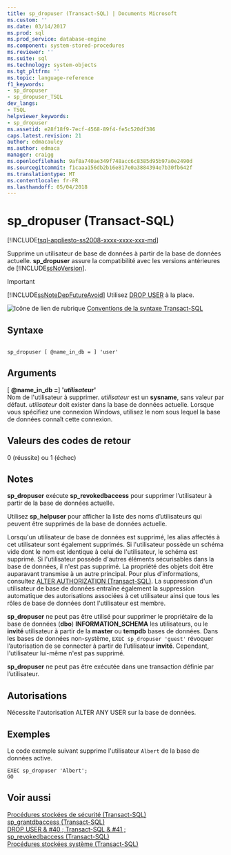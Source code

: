 ```yaml
---
title: sp_dropuser (Transact-SQL) | Documents Microsoft
ms.custom: ''
ms.date: 03/14/2017
ms.prod: sql
ms.prod_service: database-engine
ms.component: system-stored-procedures
ms.reviewer: ''
ms.suite: sql
ms.technology: system-objects
ms.tgt_pltfrm: ''
ms.topic: language-reference
f1_keywords:
- sp_dropuser
- sp_dropuser_TSQL
dev_langs:
- TSQL
helpviewer_keywords:
- sp_dropuser
ms.assetid: e28f18f9-7ecf-4568-89f4-fe5c520df386
caps.latest.revision: 21
author: edmacauley
ms.author: edmaca
manager: craigg
ms.openlocfilehash: 9af8a740ae349f748acc6c8385d95b97a0e2490d
ms.sourcegitcommit: f1caaa156db2b16e817e0a3884394e7b30fb642f
ms.translationtype: MT
ms.contentlocale: fr-FR
ms.lasthandoff: 05/04/2018
---
```

# <a name="spdropuser-transact-sql"></a>sp_dropuser (Transact-SQL)
[!INCLUDE[tsql-appliesto-ss2008-xxxx-xxxx-xxx-md](../../includes/tsql-appliesto-ss2008-xxxx-xxxx-xxx-md.md)]

  Supprime un utilisateur de base de données à partir de la base de données actuelle. **sp_dropuser** assure la compatibilité avec les versions antérieures de [!INCLUDE[ssNoVersion](../../includes/ssnoversion-md.md)].  
  
> [!IMPORTANT]  
>  [!INCLUDE[ssNoteDepFutureAvoid](../../includes/ssnotedepfutureavoid-md.md)] Utilisez [DROP USER](../../t-sql/statements/drop-user-transact-sql.md) à la place.  
  
 ![Icône de lien de rubrique](../../database-engine/configure-windows/media/topic-link.gif "Icône lien de rubrique") [Conventions de la syntaxe Transact-SQL](../../t-sql/language-elements/transact-sql-syntax-conventions-transact-sql.md)  
  
## <a name="syntax"></a>Syntaxe  
  
```  
  
sp_dropuser [ @name_in_db = ] 'user'  
```  
  
## <a name="arguments"></a>Arguments  
 [  **@name_in_db =**] **'***utilisateur***'**  
 Nom de l'utilisateur à supprimer. *utilisateur* est un **sysname**, sans valeur par défaut. *utilisateur* doit exister dans la base de données actuelle. Lorsque vous spécifiez une connexion Windows, utilisez le nom sous lequel la base de données connaît cette connexion.  
  
## <a name="return-code-values"></a>Valeurs des codes de retour  
 0 (réussite) ou 1 (échec)  
  
## <a name="remarks"></a>Notes  
 **sp_dropuser** exécute **sp_revokedbaccess** pour supprimer l’utilisateur à partir de la base de données actuelle.  
  
 Utilisez **sp_helpuser** pour afficher la liste des noms d’utilisateurs qui peuvent être supprimés de la base de données actuelle.  
  
 Lorsqu'un utilisateur de base de données est supprimé, les alias affectés à cet utilisateur sont également supprimés. Si l'utilisateur possède un schéma vide dont le nom est identique à celui de l'utilisateur, le schéma est supprimé. Si l'utilisateur possède d'autres éléments sécurisables dans la base de données, il n'est pas supprimé. La propriété des objets doit être auparavant transmise à un autre principal. Pour plus d’informations, consultez [ALTER AUTHORIZATION &#40;Transact-SQL&#41;](../../t-sql/statements/alter-authorization-transact-sql.md). La suppression d'un utilisateur de base de données entraîne également la suppression automatique des autorisations associées à cet utilisateur ainsi que tous les rôles de base de données dont l'utilisateur est membre.  
  
 **sp_dropuser** ne peut pas être utilisé pour supprimer le propriétaire de la base de données (**dbo**) **INFORMATION_SCHEMA** les utilisateurs, ou le **invité** utilisateur à partir de la **master**  ou **tempdb** bases de données. Dans les bases de données non-système, `EXEC sp_dropuser 'guest'` révoquer l’autorisation de se connecter à partir de l’utilisateur **invité**. Cependant, l'utilisateur lui-même n'est pas supprimé.  
  
 **sp_dropuser** ne peut pas être exécutée dans une transaction définie par l’utilisateur.  
  
## <a name="permissions"></a>Autorisations  
 Nécessite l'autorisation ALTER ANY USER sur la base de données.  
  
## <a name="examples"></a>Exemples  
 Le code exemple suivant supprime l'utilisateur `Albert` de la base de données active.  
  
```  
EXEC sp_dropuser 'Albert';  
GO  
```  
  
## <a name="see-also"></a>Voir aussi  
 [Procédures stockées de sécurité &#40;Transact-SQL&#41;](../../relational-databases/system-stored-procedures/security-stored-procedures-transact-sql.md)   
 [sp_grantdbaccess &#40;Transact-SQL&#41;](../../relational-databases/system-stored-procedures/sp-grantdbaccess-transact-sql.md)   
 [DROP USER & #40 ; Transact-SQL & #41 ;](../../t-sql/statements/drop-user-transact-sql.md)   
 [sp_revokedbaccess &#40;Transact-SQL&#41;](../../relational-databases/system-stored-procedures/sp-revokedbaccess-transact-sql.md)   
 [Procédures stockées système &#40;Transact-SQL&#41;](../../relational-databases/system-stored-procedures/system-stored-procedures-transact-sql.md)  
  
  
